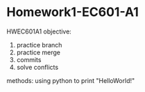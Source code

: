  # Homework1-EC601-A1
HWEC601A1
objective:
1. practice branch
2. practice merge
3. commits
4. solve conflicts

methods:
using python to print "HelloWorld!"
